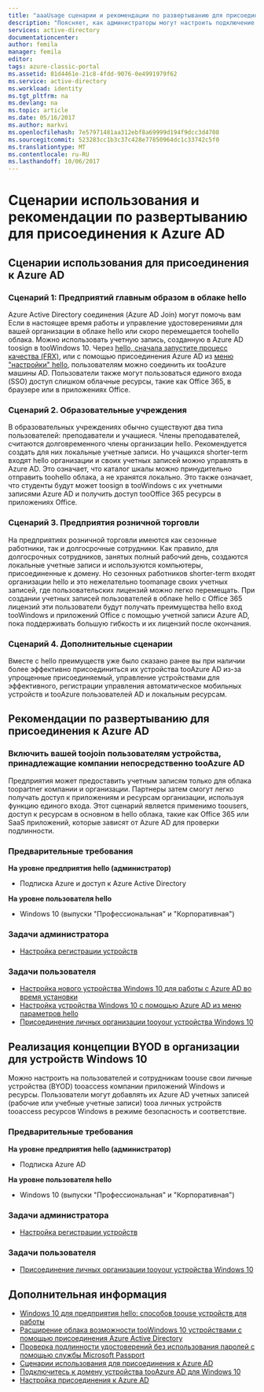 ```yaml
---
title: "aaaUsage сценарии и рекомендации по развертыванию для присоединения Azure AD | Документы Microsoft"
description: "Поясняет, как администраторы могут настроить подключение конечных пользователей (сотрудников компаний, учащихся и других пользователей) к Azure AD. Он также рассматриваются различные реальные сценарии hello использования присоединения Azure AD."
services: active-directory
documentationcenter: 
author: femila
manager: femila
editor: 
tags: azure-classic-portal
ms.assetid: 81d4461e-21c8-4fdd-9076-0e4991979f62
ms.service: active-directory
ms.workload: identity
ms.tgt_pltfrm: na
ms.devlang: na
ms.topic: article
ms.date: 05/16/2017
ms.author: markvi
ms.openlocfilehash: 7e57971481aa312ebf8a69999d194f9dcc3d4708
ms.sourcegitcommit: 523283cc1b3c37c428e77850964dc1c33742c5f0
ms.translationtype: MT
ms.contentlocale: ru-RU
ms.lasthandoff: 10/06/2017
---
```

# <a name="usage-scenarios-and-deployment-considerations-for-azure-ad-join"></a>Сценарии использования и рекомендации по развертыванию для присоединения к Azure AD
## <a name="usage-scenarios-for-azure-ad-join"></a>Сценарии использования для присоединения к Azure AD
### <a name="scenario-1-businesses-largely-in-hello-cloud"></a>Сценарий 1: Предприятий главным образом в облаке hello
Azure Active Directory соединения (Azure AD Join) могут помочь вам Если в настоящее время работы и управление удостоверениями для вашей организации в облаке hello или скоро перемещается toohello облака. Можно использовать учетную запись, созданную в Azure AD toosign в tooWindows 10. Через [hello, сначала запустите процесс качества (FRX)](active-directory-azureadjoin-user-frx.md), или с помощью присоединения Azure AD из [меню "настройки" hello](active-directory-azureadjoin-user-upgrade.md), пользователям можно соединить их tooAzure машины AD.  Пользователи также могут пользоваться единого входа (SSO) доступ слишком облачные ресурсы, такие как Office 365, в браузере или в приложениях Office.

### <a name="scenario-2-educational-institutions"></a>Сценарий 2. Образовательные учреждения
В образовательных учреждениях обычно существуют два типа пользователей: преподаватели и учащиеся. Члены преподавателей, считаются долговременного члены организации hello. Рекомендуется создать для них локальные учетные записи. Но учащихся shorter-term входят hello организации и своих учетных записей можно управлять в Azure AD. Это означает, что каталог шкалы можно принудительно отправить toohello облака, а не хранятся локально. Это также означает, что студенты будут может toosign в tooWindows с их учетными записями Azure AD и получить доступ tooOffice 365 ресурсы в приложениях Office.

### <a name="scenario-3-retail-businesses"></a>Сценарий 3. Предприятия розничной торговли
На предприятиях розничной торговли имеются как сезонные работники, так и долгосрочные сотрудники. Как правило, для долгосрочных сотрудников, занятых полный рабочий день, создаются локальные учетные записи и используются компьютеры, присоединенные к домену. Но сезонных работников shorter-term входят организации hello и это нежелательно toomanage своих учетных записей, где пользовательских лицензий можно легко перемещать. При создании учетных записей пользователей в облаке hello с Office 365 лицензий эти пользователи будут получать преимущества hello вход tooWindows и приложений Office с помощью учетной записи Azure AD, пока поддерживать большую гибкость и их лицензий после окончания.

### <a name="scenario-4-additional-scenarios"></a>Сценарий 4. Дополнительные сценарии
Вместе с hello преимуществ уже было сказано ранее вы при наличии более эффективно присоединиться их устройства tooAzure AD из-за упрощенные присоединяемый, управление устройствами для эффективного, регистрации управления автоматическое мобильных устройств и tooAzure пользователей AD и локальным ресурсам.  

## <a name="deployment-considerations-for-azure-ad-join"></a>Рекомендации по развертыванию для присоединения к Azure AD
### <a name="enable-your-users-toojoin-a-company-owned-device-directly-tooazure-ad"></a>Включить вашей toojoin пользователям устройства, принадлежащие компании непосредственно tooAzure AD
Предприятия может предоставить учетным записям только для облака toopartner компании и организации. Партнеры затем смогут легко получать доступ к приложениям и ресурсам организации, используя функцию единого входа. Этот сценарий является применимо toousers, доступ к ресурсам в основном в hello облака, такие как Office 365 или SaaS приложений, которые зависят от Azure AD для проверки подлинности.

### <a name="prerequisites"></a>Предварительные требования
**На уровне предприятия hello (администратор)**

* Подписка Azure и доступ к Azure Active Directory  

**На уровне пользователя hello**

* Windows 10 (выпуски "Профессиональная" и "Корпоративная")

### <a name="administrator-tasks"></a>Задачи администратора
* [Настройка регистрации устройств](active-directory-azureadjoin-setup.md)

### <a name="user-tasks"></a>Задачи пользователя
* [Настройка нового устройства Windows 10 для работы с Azure AD во время установки](active-directory-azureadjoin-user-frx.md)
* [Настройка устройства Windows 10 с помощью Azure AD из меню параметров hello](active-directory-azureadjoin-user-upgrade.md)
* [Присоединение личных организации tooyour устройства Windows 10](active-directory-azureadjoin-personal-device.md)

## <a name="enable-byod-in-your-organization-for-windows-10"></a>Реализация концепции BYOD в организации для устройств Windows 10
Можно настроить на пользователей и сотрудникам toouse свои личные устройства (BYOD) tooaccess компании приложений Windows и ресурсы. Пользователи могут добавлять их Azure AD учетных записей (рабочие или учебные учетные записи) tooa личных устройств tooaccess ресурсов Windows в режиме безопасность и соответствие.

### <a name="prerequisites"></a>Предварительные требования
**На уровне предприятия hello (администратор)**

* Подписка Azure AD

**На уровне пользователя hello**

* Windows 10 (выпуски "Профессиональная" и "Корпоративная")

### <a name="administrator-tasks"></a>Задачи администратора
* [Настройка регистрации устройств](active-directory-azureadjoin-setup.md)

### <a name="user-tasks"></a>Задачи пользователя
* [Присоединение личных организации tooyour устройства Windows 10](active-directory-azureadjoin-personal-device.md)

## <a name="additional-information"></a>Дополнительная информация
* [Windows 10 для предприятия hello: способов toouse устройств для работы](active-directory-azureadjoin-windows10-devices-overview.md)
* [Расширение облака возможности tooWindows 10 устройствами с помощью присоединения Azure Active Directory](active-directory-azureadjoin-user-upgrade.md)
* [Проверка подлинности удостоверений без использования паролей с помощью службы Microsoft Passport](active-directory-azureadjoin-passport.md)
* [Сценарии использования для присоединения к Azure AD](active-directory-azureadjoin-deployment-aadjoindirect.md)
* [Подключитесь к домену устройства tooAzure AD для Windows 10](active-directory-azureadjoin-devices-group-policy.md)
* [Настройка присоединения к Azure AD](active-directory-azureadjoin-setup.md)


